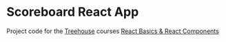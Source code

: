 # Scoreboard React App

Project code for the [Treehouse](https://teamtreehouse.com) courses [React Basics & React Components](https://teamtreehouse.com/tracks/learn-react)
